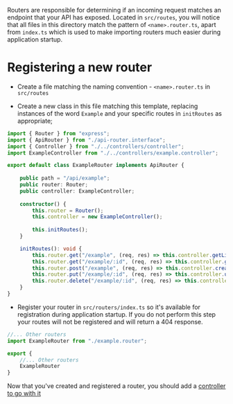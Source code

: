 Routers are responsible for determining if an incoming request matches an endpoint that your API has exposed.
Located in `src/routes`, you will notice that all files in this directory match the pattern of `<name>.router.ts`, apart from `index.ts`
which is used to make importing routers much easier during application startup.

# Registering a new router

- Create a file matching the naming convention - `<name>.router.ts` in `src/routes`

- Create a new class in this file matching this template, replacing instances of the word `Example`
  and your specific routes in `initRoutes` as appropriate;
  
```typescript
import { Router } from "express";
import { ApiRouter } from "./api-router.interface";
import { Controller } from "./../controllers/controller";
import ExampleController from "./../controllers/example.controller";

export default class ExampleRouter implements ApiRouter {
    
    public path = "/api/example";
    public router: Router;
    public controller: ExampleController;
    
    constructor() {
        this.router = Router();
        this.controller = new ExampleController();
        
        this.initRoutes();
    } 

    initRoutes(): void {
        this.router.get("/example", (req, res) => this.controller.getList(req, res));
        this.router.get("/example/:id", (req, res) => this.controller.get(req, res));
        this.router.post("/example", (req, res) => this.controller.create(req, res));
        this.router.put("/example/:id", (req, res) => this.controller.update(req, res));
        this.router.delete("/example/:id", (req, res) => this.controller.delete(req, res));
    }
}
```

- Register your router in `src/routers/index.ts` so it's available for registration during application startup.
If you do not perform this step your routes will not be registered and will return a 404 response.

```typescript
//... Other routers
import ExampleRouter from "./example.router";

export {
    //... Other routers
    ExampleRouter
}
```

Now that you've created and registered a router, you should add a [controller to go with it](controllers.md)
